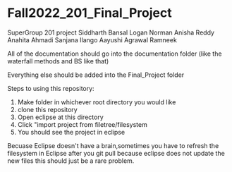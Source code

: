 # Fall2022_201_Final_Project
SuperGroup 201 project
Siddharth Bansal
Logan Norman
Anisha Reddy
Anahita Ahmadi
Sanjana Ilango
Aayushi Agrawal
Ramneek


All of the documentation should go into the documentation folder (like the waterfall methods and BS like that)

Everything else should be added into the Final_Project folder


Steps to using this repository:

1. Make folder in whichever root directory you would like
2. clone this repository
3. Open eclipse at this directory
4. Click "import project from filetree/filesystem
5. You should see the project in eclipse

Becuase Eclipse doesn't have a brain,sometimes you have to refresh the filesystem
in Eclipse after you git pull because eclipse does not update the new files
this should just be a rare problem.
